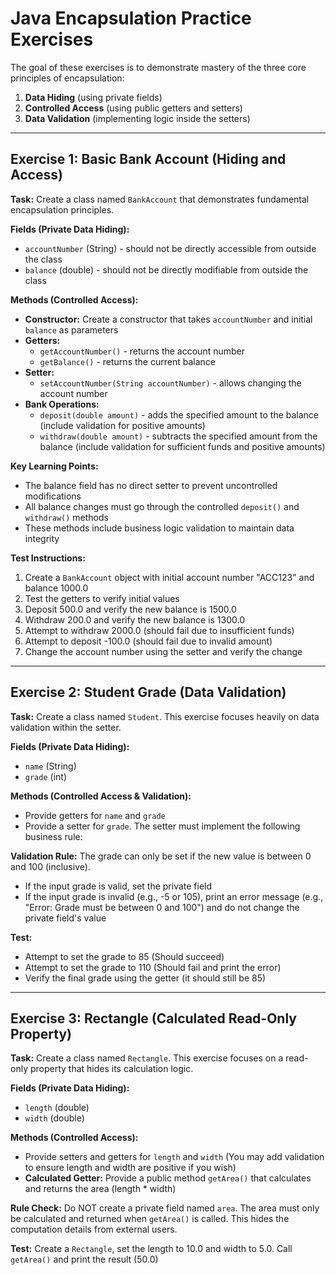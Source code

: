 # Java Encapsulation Practice Exercises

The goal of these exercises is to demonstrate mastery of the three core principles of encapsulation:

1. **Data Hiding** (using private fields)
2. **Controlled Access** (using public getters and setters)
3. **Data Validation** (implementing logic inside the setters)

---

## Exercise 1: Basic Bank Account (Hiding and Access)

**Task:** Create a class named `BankAccount` that demonstrates fundamental encapsulation principles.

**Fields (Private Data Hiding):**
- `accountNumber` (String) - should not be directly accessible from outside the class
- `balance` (double) - should not be directly modifiable from outside the class

**Methods (Controlled Access):**
- **Constructor:** Create a constructor that takes `accountNumber` and initial `balance` as parameters
- **Getters:**
    - `getAccountNumber()` - returns the account number
    - `getBalance()` - returns the current balance
- **Setter:**
    - `setAccountNumber(String accountNumber)` - allows changing the account number
- **Bank Operations:**
    - `deposit(double amount)` - adds the specified amount to the balance (include validation for positive amounts)
    - `withdraw(double amount)` - subtracts the specified amount from the balance (include validation for sufficient funds and positive amounts)

**Key Learning Points:**
- The balance field has no direct setter to prevent uncontrolled modifications
- All balance changes must go through the controlled `deposit()` and `withdraw()` methods
- These methods include business logic validation to maintain data integrity

**Test Instructions:**
1. Create a `BankAccount` object with initial account number "ACC123" and balance 1000.0
2. Test the getters to verify initial values
3. Deposit 500.0 and verify the new balance is 1500.0
4. Withdraw 200.0 and verify the new balance is 1300.0
5. Attempt to withdraw 2000.0 (should fail due to insufficient funds)
6. Attempt to deposit -100.0 (should fail due to invalid amount)
7. Change the account number using the setter and verify the change
---

## Exercise 2: Student Grade (Data Validation)

**Task:** Create a class named `Student`. This exercise focuses heavily on data validation within the setter.

**Fields (Private Data Hiding):**
- `name` (String)
- `grade` (int)

**Methods (Controlled Access & Validation):**
- Provide getters for `name` and `grade`
- Provide a setter for `grade`. The setter must implement the following business rule:

**Validation Rule:** The grade can only be set if the new value is between 0 and 100 (inclusive).
- If the input grade is valid, set the private field
- If the input grade is invalid (e.g., -5 or 105), print an error message (e.g., "Error: Grade must be between 0 and 100") and do not change the private field's value

**Test:**
- Attempt to set the grade to 85 (Should succeed)
- Attempt to set the grade to 110 (Should fail and print the error)
- Verify the final grade using the getter (it should still be 85)

---

## Exercise 3: Rectangle (Calculated Read-Only Property)

**Task:** Create a class named `Rectangle`. This exercise focuses on a read-only property that hides its calculation logic.

**Fields (Private Data Hiding):**
- `length` (double)
- `width` (double)

**Methods (Controlled Access):**
- Provide setters and getters for `length` and `width` (You may add validation to ensure length and width are positive if you wish)
- **Calculated Getter:** Provide a public method `getArea()` that calculates and returns the area (length * width)

**Rule Check:** Do NOT create a private field named `area`. The area must only be calculated and returned when `getArea()` is called. This hides the computation details from external users.

**Test:** Create a `Rectangle`, set the length to 10.0 and width to 5.0. Call `getArea()` and print the result (50.0)